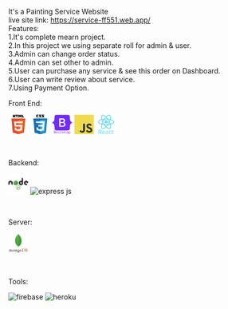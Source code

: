 It's a Painting Service Website
<br />
live site link: https://service-ff551.web.app/ 
<br />
Features:
<br>
1.It's complete mearn project.<br />
2.In this project we using separate roll for admin & user.<br />
3.Admin can change order status.<br />
4.Admin can set other to admin.<br />
5.User can purchase any service & see this order on Dashboard.<br />
6.User can write review about service.<br />
7.Using Payment Option.<br />

Front End:<br />
<p align="left"> <img src="https://raw.githubusercontent.com/devicons/devicon/master/icons/html5/html5-original-wordmark.svg" alt="html5" width="40" height="40"/> <img src="https://raw.githubusercontent.com/devicons/devicon/master/icons/css3/css3-original-wordmark.svg" alt="css3" width="40" height="40"/> <img src="https://raw.githubusercontent.com/devicons/devicon/master/icons/bootstrap/bootstrap-plain-wordmark.svg" alt="bootstrap" width="40" height="40"/> <img src="https://raw.githubusercontent.com/devicons/devicon/master/icons/javascript/javascript-original.svg" alt="javascript" width="40" height="40"/> <img src="https://raw.githubusercontent.com/devicons/devicon/master/icons/react/react-original-wordmark.svg" alt="react" width="40" height="40"/></p><br />

Backend:<br />
<p align="left"> <img src="https://raw.githubusercontent.com/devicons/devicon/master/icons/nodejs/nodejs-original-wordmark.svg" alt="nodejs" width="40" height="40"/> <img src="https://vegibit.com/wp-content/uploads/2018/05/expressjs.png" alt="express js" width="90" height="40"/> </p> <br />

Server: <br />
<p align="left"> <img src="https://raw.githubusercontent.com/devicons/devicon/master/icons/mongodb/mongodb-original-wordmark.svg" alt="mongodb" width="40" height="40"/> </p> <br />


Tools:<br />
<p align="left"> <img src="https://www.vectorlogo.zone/logos/firebase/firebase-icon.svg" alt="firebase" width="40" height="40"/> <img src="https://www.vectorlogo.zone/logos/heroku/heroku-icon.svg" alt="heroku" width="40" height="40"/> </p>
